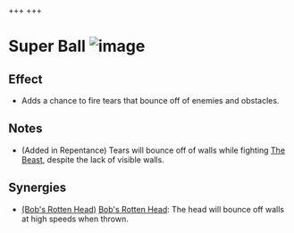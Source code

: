 +++
+++

 # Super Ball ![image](/image/Super_Ball.png) 

Effect
--------


* Adds a chance to fire tears that bounce off of enemies and obstacles.


Notes
-------


* (Added in Repentance) Tears will bounce off of walls while fighting [The Beast](/wiki/The_Beast "The Beast"), despite the lack of visible walls.


Synergies
-----------


* [(Bob's Rotten Head)](/wiki/Bob%27s_Rotten_Head "Bob's Rotten Head") [Bob's Rotten Head](/wiki/Bob%27s_Rotten_Head "Bob's Rotten Head"): The head will bounce off walls at high speeds when thrown.


